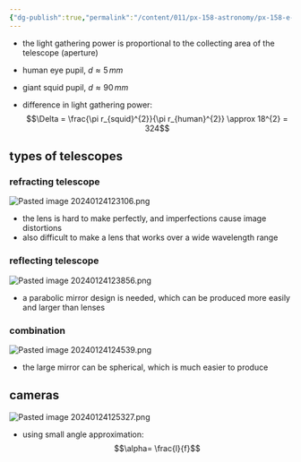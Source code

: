 ```yaml
---
{"dg-publish":true,"permalink":"/content/011/px-158-astronomy/px-158-e-telescopes/px-158-e1-introduction/","noteIcon":"1","created":"2024-11-25T10:50:32.000+00:00","updated":"2024-11-26T20:13:20.538+00:00"}
---
```


- the light gathering power is proportional to the collecting area of the telescope (aperture)

- human eye pupil, $d\approx5\,mm$
- giant squid pupil, $d\approx 90\,mm$
- difference in light gathering power: 
$$\Delta = \frac{\pi r_{squid}^{2}}{\pi r_{human}^{2}} \approx 18^{2} = 324$$
## types of telescopes
### refracting telescope
![Pasted image 20240124123106.png](/img/user/pics/Pasted%20image%2020240124123106.png)
- the lens is hard to make perfectly, and imperfections cause image distortions
- also difficult to make a lens that works over a wide wavelength range
### reflecting telescope
![Pasted image 20240124123856.png](/img/user/pics/Pasted%20image%2020240124123856.png)
- a parabolic mirror design is needed, which can be produced more easily and larger than lenses
### combination
![Pasted image 20240124124539.png](/img/user/pics/Pasted%20image%2020240124124539.png) 
- the large mirror can be spherical, which is much easier to produce
## cameras
![Pasted image 20240124125327.png](/img/user/pics/Pasted%20image%2020240124125327.png)
- using small angle approximation: 
$$\alpha= \frac{l}{f}$$
